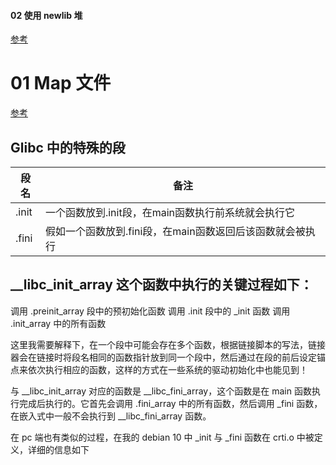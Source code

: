 #### 02 使用 newlib 堆

[参考](https://llvm-gcc-renesas.com/wiki/index.php?title=How_does_Newlib_initialize_the_heap%3F)


# 01 Map 文件

[参考](https://interrupt.memfault.com/blog/get-the-most-out-of-the-linker-map-file)


## Glibc 中的特殊的段
 

| 段名  | 备注                                                            |
| ----- | --------------------------------------------------------------- |
| .init | 一个函数放到.init段，在main函数执行前系统就会执行它             |
| .fini | 假如一个函数放到.fini段，在main函数返回后该函数就会被执行       |

## __libc_init_array 这个函数中执行的关键过程如下：

调用 .preinit_array 段中的预初始化函数
调用 .init 段中的 _init 函数
调用 .init_array 中的所有函数

这里我需要解释下，在一个段中可能会存在多个函数，根据链接脚本的写法，链接器会在链接时将段名相同的函数指针放到同一个段中，然后通过在段的前后设定锚点来依次执行相应的函数，这样的方式在一些系统的驱动初始化中也能见到！

与 __libc_init_array 对应的函数是 __libc_fini_array，这个函数是在 main 函数执行完成后执行的。它首先会调用 .fini_array 中的所有函数，然后调用 _fini 函数，在嵌入式中一般不会执行到 __libc_fini_array 函数。

在 pc 端也有类似的过程，在我的 debian 10 中 _init 与 _fini 函数在 crti.o 中被定义，详细的信息如下